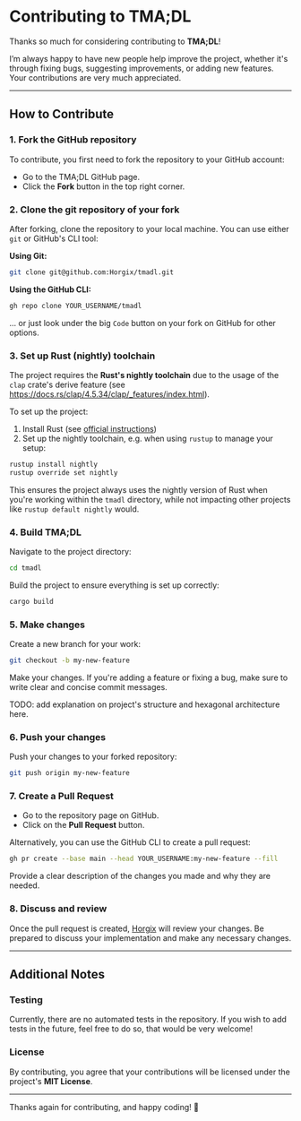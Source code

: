 # Contributing to TMA;DL

Thanks so much for considering contributing to **TMA;DL**!

I’m always happy to have new people help improve the project, whether it's
through fixing bugs, suggesting improvements, or adding new features. Your
contributions are very much appreciated.

---

## How to Contribute

### 1. Fork the GitHub repository

To contribute, you first need to fork the repository to your GitHub account:

- Go to the TMA;DL GitHub page.
- Click the **Fork** button in the top right corner.

### 2. Clone the git repository of your fork

After forking, clone the repository to your local machine.
You can use either `git` or GitHub's CLI tool:

**Using Git:**

```sh
git clone git@github.com:Horgix/tmadl.git
```

**Using the GitHub CLI:**

```sh
gh repo clone YOUR_USERNAME/tmadl
```

... or just look under the big `Code` button on your fork on GitHub for other options.

### 3. Set up Rust (nightly) toolchain

The project requires the **Rust's nightly toolchain** due to the usage of the
`clap` crate's derive feature (see <https://docs.rs/clap/4.5.34/clap/_features/index.html>).

To set up the project:

1. Install Rust (see [official instructions](https://www.rust-lang.org/tools/install))
2. Set up the nightly toolchain, e.g. when using `rustup` to manage your setup:

```sh
rustup install nightly
rustup override set nightly
```

This ensures the project always uses the nightly version of Rust when you're
working within the `tmadl` directory, while not impacting other projects like
`rustup default nightly` would.

### 4. Build TMA;DL

Navigate to the project directory:

```sh
cd tmadl
```

Build the project to ensure everything is set up correctly:

```sh
cargo build
```

### 5. Make changes

Create a new branch for your work:

```bash
git checkout -b my-new-feature
```

Make your changes. If you're adding a feature or fixing a bug, make sure to write clear and concise commit messages.

TODO: add explanation on project's structure and hexagonal architecture here.

### 6. Push your changes

Push your changes to your forked repository:

```bash
git push origin my-new-feature
```

### 7. Create a Pull Request

- Go to the repository page on GitHub.
- Click on the **Pull Request** button.

Alternatively, you can use the GitHub CLI to create a pull request:

```bash
gh pr create --base main --head YOUR_USERNAME:my-new-feature --fill
```

Provide a clear description of the changes you made and why they are needed.

### 8. Discuss and review

Once the pull request is created, [Horgix](https://github.com/Horgix) will
review your changes. Be prepared to discuss your implementation and make any
necessary changes.

---

## Additional Notes

### Testing

Currently, there are no automated tests in the repository.
If you wish to add tests in the future, feel free to do so, that would be very
welcome!

### License

By contributing, you agree that your contributions will be licensed under the project's **MIT License**.

---

Thanks again for contributing, and happy coding! 🎉

